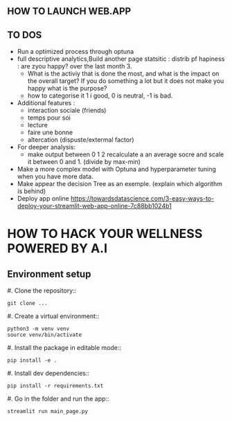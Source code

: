 ## HOW TO LAUNCH WEB.APP
## TO DOS
- Run a optimized process through optuna
- full descriptive analytics,Build another page statsitic : distrib pf hapiness : are zyou happy? over the last month 3.
    - What is the activiy that is done the most, and what is the impact on the overall target? If you do something a lot but it does not make you happy what is the purpose?
    - how to categorise it 1 i good, 0 is neutral, -1 is bad.
- Additional features :  
    - interaction sociale (friends)
    - temps pour soi
    - lecture 
    - faire une bonne
    - altercation (dispuste/extermal factor)
- For deeper analysis:
    - make output between 0 1 2 recalculate a an average socre and scale it between 0 and 1. (divide by max-min)
- Make a more complex model with Optuna and hyperparameter tuning when you have more data.
- Make appear the decision Tree as an exemple. (explain which algorithm is behind)
- Deploy app online https://towardsdatascience.com/3-easy-ways-to-deploy-your-streamlit-web-app-online-7c88bb1024b1


HOW TO HACK YOUR WELLNESS POWERED BY A.I
==========

Environment setup
-----------------

#. Clone the repository::

    git clone ...

#. Create a virtual environment::

    python3 -m venv venv
    source venv/bin/activate

#. Install the package in editable mode::

    pip install -e .

#. Install dev dependencies::

    pip install -r requirements.txt
   
#. Go in the folder and run the app::

    streamlit run main_page.py